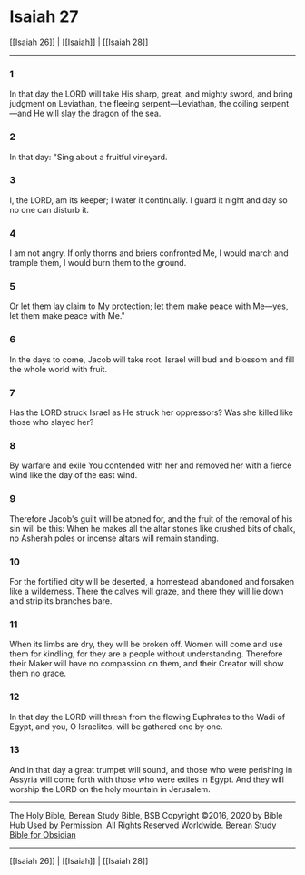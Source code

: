 # Isaiah 27

[[Isaiah 26]] | [[Isaiah]] | [[Isaiah 28]]

---

### 1
In that day the LORD will take His sharp, great, and mighty sword, and bring judgment on Leviathan, the fleeing serpent—Leviathan, the coiling serpent—and He will slay the dragon of the sea.

### 2
In that day: "Sing about a fruitful vineyard.

### 3
I, the LORD, am its keeper; I water it continually. I guard it night and day so no one can disturb it.

### 4
I am not angry. If only thorns and briers confronted Me, I would march and trample them, I would burn them to the ground.

### 5
Or let them lay claim to My protection; let them make peace with Me—yes, let them make peace with Me."

### 6
In the days to come, Jacob will take root. Israel will bud and blossom and fill the whole world with fruit.

### 7
Has the LORD struck Israel as He struck her oppressors? Was she killed like those who slayed her?

### 8
By warfare and exile You contended with her and removed her with a fierce wind like the day of the east wind.

### 9
Therefore Jacob's guilt will be atoned for, and the fruit of the removal of his sin will be this: When he makes all the altar stones like crushed bits of chalk, no Asherah poles or incense altars will remain standing.

### 10
For the fortified city will be deserted, a homestead abandoned and forsaken like a wilderness. There the calves will graze, and there they will lie down and strip its branches bare.

### 11
When its limbs are dry, they will be broken off. Women will come and use them for kindling, for they are a people without understanding. Therefore their Maker will have no compassion on them, and their Creator will show them no grace.

### 12
In that day the LORD will thresh from the flowing Euphrates to the Wadi of Egypt, and you, O Israelites, will be gathered one by one.

### 13
And in that day a great trumpet will sound, and those who were perishing in Assyria will come forth with those who were exiles in Egypt. And they will worship the LORD on the holy mountain in Jerusalem.

---

The Holy Bible, Berean Study Bible, BSB
Copyright ©2016, 2020 by Bible Hub
[Used by Permission](https://berean.bible/terms.htm). All Rights Reserved Worldwide.
[Berean Study Bible for Obsidian](https://github.com/gapmiss/berean-study-bible-for-obsidian)

---

[[Isaiah 26]] | [[Isaiah]] | [[Isaiah 28]]

